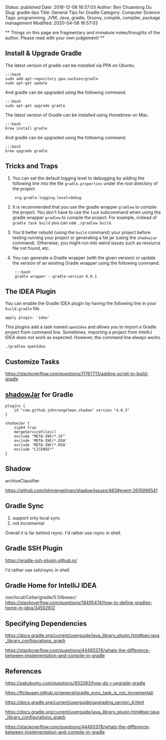 Status: published
Date: 2018-12-08 16:57:03
Author: Ben Chuanlong Du
Slug: gradle-tips
Title: General Tips for Gradle
Category: Computer Science
Tags: programming, JVM, Java, gradle, Groovy, compile, compiler, package management
Modified: 2020-04-08 16:57:03

**
Things on this page are
fragmentary and immature notes/thoughts of the author.
Please read with your own judgement!
**


## Install & Upgrade Gradle


The latest version of gradle can be installed via PPA on Ubuntu.

    :::bash
    sudo add-apt-repository ppa:cwchien/gradle
    sudo apt-get update

And gradle can be upgraded using the following command.

    :::bash
    sudo apt-get upgrade gradle

The latest version of Gradle can be installed using Homebrew on Mac.

    :::bash
    brew install gradle

And gradle can be upgraded using the following command.

    :::bash
    brew upgrade gradle

## Tricks and Traps

1. You can set the default logging level to debugging by adding the following line 
    into the file `gradle.properties` under the root directory of the project.

        org.gradle.logging.level=debug

1. It is recommended that you use the gradle wrapper `gradlew` to compile the project.
    You don't have to use the `task` subcommand 
    when using the gradle wrapper `gradlew` to compile the project.
    For example, 
    instead of `gradle task build` you can use `./gradlew build`.

2. You'd better rebuild (using the `build` command) your project 
    before testing running your project or generating a fat jar (using the `shadowjar` command).
    Otherwise, 
    you might run into weird issues such as resource file not found, etc.

3. You can generate a Gradle wrapper (with the given version) 
    or update the version of an existing Gradle wrapper using the following command.

        :::bash
        gradle wrapper --gradle-version 6.0.1

## The IDEA Plugin
You can enable the Gradle IDEA plugin by having the following line in your `build.gradle` file.
```
apply plugin: 'idea'
```
This plugins add a task named `openIdea` and allows you to import a Gradle project from command line.
Sometimes, importing a project from IntelliJ IDEA does not work as expected.
However, 
the command line always works.
```
./gradlew openIdea
```

## Customize Tasks

https://stackoverflow.com/questions/11767713/adding-script-to-build-gradle

## [shadowJar](https://github.com/johnrengelman/shadow) for Gradle
```
plugins {
    id "com.github.johnrengelman.shadow" version "4.0.3"
}
```
```
shadowJar {
    zip64 true
    mergeServiceFiles()
    exclude "META-INF/*.SF"
    exclude 'META-INF/*.DSA'
    exclude 'META-INF/*.RSA'
    exclude "LICENSE*"
}
```

## Shadow

archiveClassifier 

https://github.com/johnrengelman/shadow/issues/463#event-2615996541

## Gradle Sync

1. support only local sync
2. not incremental

Overall it is far behind rsync. 
I'd rather use rsync in shell.

## Gradle SSH Plugin

https://gradle-ssh-plugin.github.io/

I'd rather use ssh/rsync in shell.

## Gradle Home for IntelliJ IDEA

/usr/local/Cellar/gradle/5.1/libexec/
https://stackoverflow.com/questions/18495474/how-to-define-gradles-home-in-idea/34502612

## Specifying Dependencies

https://docs.gradle.org/current/userguide/java_library_plugin.html#sec:java_library_configurations_graph

https://stackoverflow.com/questions/44493378/whats-the-difference-between-implementation-and-compile-in-gradle

## References

https://askubuntu.com/questions/932083/how-do-i-upgrade-gradle

https://ftclausen.github.io/general/gradle_sync_task_is_not_incremental/

https://docs.gradle.org/current/userguide/upgrading_version_4.html

https://docs.gradle.org/current/userguide/java_library_plugin.html#sec:java_library_configurations_graph

https://stackoverflow.com/questions/44493378/whats-the-difference-between-implementation-and-compile-in-gradle
